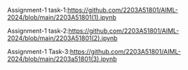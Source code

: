 Assignment-1 task-1:https://github.com/2203A51801/AIML-2024/blob/main/2203A51801(1).ipynb


Assignment-1 task-2:https://github.com/2203A51801/AIML-2024/blob/main/2203A51801(2).ipynb


Assignment-1 Task-3:https://github.com/2203A51801/AIML-2024/blob/main/2203a51801(3).ipynb
